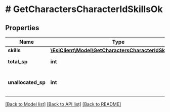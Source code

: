 # # GetCharactersCharacterIdSkillsOk

## Properties

Name | Type | Description | Notes
------------ | ------------- | ------------- | -------------
**skills** | [**\EsiClient\Model\GetCharactersCharacterIdSkillsSkill[]**](GetCharactersCharacterIdSkillsSkill.md) | skills array |
**total_sp** | **int** | total_sp integer |
**unallocated_sp** | **int** | Skill points available to be assigned | [optional]

[[Back to Model list]](../../README.md#models) [[Back to API list]](../../README.md#endpoints) [[Back to README]](../../README.md)
